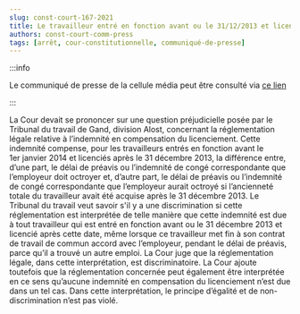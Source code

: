 ```yaml
---   
slug: const-court-167-2021
title: Le travailleur entré en fonction avant ou le 31/12/2013 et licencié après cette date, qui met fin au contrat de travail pendant le délai de préavis de commun accord avec l’employeur, n’a pas droit à une indemnité en compensation du licenciement
authors: const-court-comm-press
tags: [arrêt, cour-constitutionnelle, communiqué-de-presse]
---
```


:::info

Le communiqué de presse de la cellule média peut être consulté via [ce lien](https://www.const-court.be/public/f/2021/2021-167f-info.pdf) 

:::

La Cour devait se prononcer sur une question préjudicielle posée par le Tribunal du travail de Gand, division Alost, concernant la réglementation légale relative à l’indemnité en compensation du licenciement. Cette indemnité compense, pour les travailleurs entrés en fonction avant le 1er janvier 2014 et licenciés après le 31 décembre 2013, la différence entre, d’une part, le délai de préavis ou l’indemnité de congé correspondante que l’employeur doit octroyer et, d’autre part, le délai de préavis ou l’indemnité de congé correspondante que l’employeur aurait octroyé si l’ancienneté totale du travailleur avait été acquise après le 31 décembre 2013. Le Tribunal du travail veut savoir s'il y a une discrimination si cette réglementation est interprétée de telle manière que cette indemnité est due à tout travailleur qui est entré en fonction avant ou le 31 décembre 2013 et licencié après cette date, même lorsque ce travailleur met fin à son contrat de travail de commun accord avec l’employeur, pendant le délai de préavis, parce qu’il a trouvé un autre emploi. La Cour juge que la réglementation légale, dans cette interprétation, est discriminatoire. La Cour ajoute toutefois que la réglementation concernée peut également être interprétée en ce sens qu’aucune indemnité en compensation du licenciement n’est due dans un tel cas. Dans cette interprétation, le principe d’égalité et de non-discrimination n’est pas violé.
